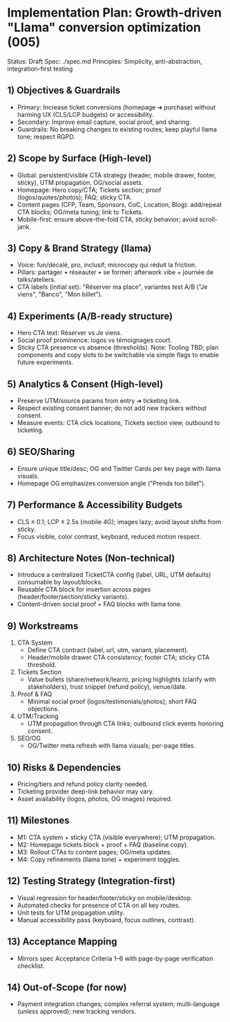 # Implementation Plan: Growth-driven "Llama" conversion optimization (005)

Status: Draft
Spec: ./spec.md
Principles: Simplicity, anti-abstraction, integration-first testing

## 1) Objectives & Guardrails

-   Primary: Increase ticket conversions (homepage ➜ purchase) without harming UX (CLS/LCP budgets) or accessibility.
-   Secondary: Improve email capture, social proof, and sharing.
-   Guardrails: No breaking changes to existing routes; keep playful llama tone; respect RGPD.

## 2) Scope by Surface (High-level)

-   Global: persistent/visible CTA strategy (header, mobile drawer, footer, sticky), UTM propagation, OG/social assets.
-   Homepage: Hero copy/CTA; Tickets section; proof (logos/quotes/photos); FAQ; sticky CTA.
-   Content pages (CFP, Team, Sponsors, CoC, Location, Blog): add/repeat CTA blocks; OG/meta tuning; link to Tickets.
-   Mobile-first: ensure above-the-fold CTA, sticky behavior; avoid scroll-jank.

## 3) Copy & Brand Strategy (llama)

-   Voice: fun/décalé, pro, inclusif; microcopy qui réduit la friction.
-   Pillars: partager • réseauter • se former; afterwork vibe + journée de talks/ateliers.
-   CTA labels (initial set): "Réserver ma place", variantes test A/B ("Je viens", "Banco", "Mon billet").

## 4) Experiments (A/B-ready structure)

-   Hero CTA text: Réserver vs Je viens.
-   Social proof prominence: logos vs témoignages court.
-   Sticky CTA presence vs absence (thresholds).
    Note: Tooling TBD; plan components and copy slots to be switchable via simple flags to enable future experiments.

## 5) Analytics & Consent (High-level)

-   Preserve UTM/source params from entry ➜ ticketing link.
-   Respect existing consent banner; do not add new trackers without consent.
-   Measure events: CTA click locations, Tickets section view, outbound to ticketing.

## 6) SEO/Sharing

-   Ensure unique title/desc; OG and Twitter Cards per key page with llama visuals.
-   Homepage OG emphasizes conversion angle ("Prends ton billet").

## 7) Performance & Accessibility Budgets

-   CLS ≤ 0.1; LCP ≤ 2.5s (mobile 4G); images lazy; avoid layout shifts from sticky.
-   Focus visible, color contrast, keyboard, reduced motion respect.

## 8) Architecture Notes (Non-technical)

-   Introduce a centralized TicketCTA config (label, URL, UTM defaults) consumable by layout/blocks.
-   Reusable CTA block for insertion across pages (header/footer/section/sticky variants).
-   Content-driven social proof + FAQ blocks with llama tone.

## 9) Workstreams

1. CTA System
    - Define CTA contract (label, url, utm, variant, placement).
    - Header/mobile drawer CTA consistency; footer CTA; sticky CTA threshold.
2. Tickets Section
    - Value bullets (share/network/learn), pricing highlights (clarify with stakeholders), trust snippet (refund policy), venue/date.
3. Proof & FAQ
    - Minimal social proof (logos/testimonials/photos); short FAQ objections.
4. UTM/Tracking
    - UTM propagation through CTA links; outbound click events honoring consent.
5. SEO/OG
    - OG/Twitter meta refresh with llama visuals; per-page titles.

## 10) Risks & Dependencies

-   Pricing/tiers and refund policy clarity needed.
-   Ticketing provider deep-link behavior may vary.
-   Asset availability (logos, photos, OG images) required.

## 11) Milestones

-   M1: CTA system + sticky CTA (visible everywhere); UTM propagation.
-   M2: Homepage tickets block + proof + FAQ (baseline copy).
-   M3: Rollout CTAs to content pages; OG/meta updates.
-   M4: Copy refinements (llama tone) + experiment toggles.

## 12) Testing Strategy (Integration-first)

-   Visual regression for header/footer/sticky on mobile/desktop.
-   Automated checks for presence of CTA on all key routes.
-   Unit tests for UTM propagation utility.
-   Manual accessibility pass (keyboard, focus outlines, contrast).

## 13) Acceptance Mapping

-   Mirrors spec Acceptance Criteria 1–6 with page-by-page verification checklist.

## 14) Out-of-Scope (for now)

-   Payment integration changes; complex referral system; multi-language (unless approved); new tracking vendors.
